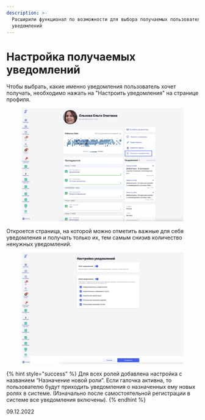 ```yaml
---
description: >-
  Расширили функционал по возможности для выбора получаемых пользователями
  уведомлений
---
```


# Настройка получаемых уведомлений

Чтобы выбрать, какие именно уведомления пользователь хочет получать, необходимо нажать на "Настроить уведомления" на странице профиля.

<figure><img src="../../.gitbook/assets/image (535).png" alt=""><figcaption></figcaption></figure>

Откроется страница, на которой можно отметить важные для себя уведомления и получать только их, тем самым снизив количество ненужных уведомлений.&#x20;

<figure><img src="../../.gitbook/assets/image (257).png" alt=""><figcaption></figcaption></figure>

{% hint style="success" %}
Для всех ролей добавлена настройка с названием “Назначение новой роли”. Если галочка активна, то пользователю будут приходить уведомления о назначенных ему новых ролях в системе. (Изначально после самостоятельной регистрации в системе все уведомления включены).
{% endhint %}

09.12.2022
